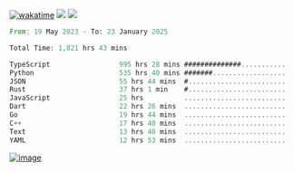 [![wakatime](https://wakatime.com/badge/user/00eead22-fb14-4dd0-ab8a-3625cafbd50d.svg)](https://wakatime.com/@00eead22-fb14-4dd0-ab8a-3625cafbd50d)
![](https://komarev.com/ghpvc/?username=flatypus)
![](https://pixel.flatypus.me/flatypus?type=tracker)
<!--START_SECTION:waka-->

```rust
From: 19 May 2023 - To: 23 January 2025

Total Time: 1,821 hrs 43 mins

TypeScript                 995 hrs 28 mins ##############...........   54.39 %
Python                     535 hrs 40 mins #######..................   29.27 %
JSON                       55 hrs 44 mins  #........................   03.05 %
Rust                       37 hrs 1 min    #........................   02.02 %
JavaScript                 25 hrs          .........................   01.37 %
Dart                       22 hrs 26 mins  .........................   01.23 %
Go                         19 hrs 44 mins  .........................   01.08 %
C++                        17 hrs 40 mins  .........................   00.97 %
Text                       13 hrs 40 mins  .........................   00.75 %
YAML                       12 hrs 53 mins  .........................   00.70 %
```

<!--END_SECTION:waka-->
[<img alt="image" src="https://github.com/flatypus/flatypus/assets/68029599/0a302dc1-501c-43a0-ae8d-37ec4817f3bd">](https://flatypus.me)

